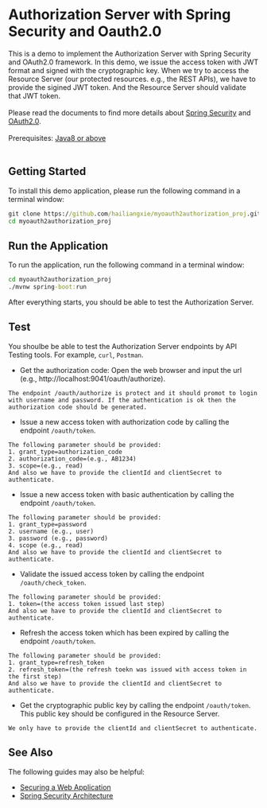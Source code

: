 # Authorization Server with Spring Security and Oauth2.0
This is a demo to implement the Authorization Server with Spring Security and OAuth2.0 framework. In this demo, we issue the access token with JWT format and signed with the cryptographic key. When we try to access the Resource Server (our protected resources. e.g., the REST APIs), we have to provide the sigined JWT token. And the Resource Server should validate that JWT token.
</br></br> 
Please read the documents to find more details about [Spring Security](https://spring.io/projects/spring-security) and [OAuth2.0](https://oauth.net/2/).
</br></br>
Prerequisites: [Java8 or above](https://openjdk.org/)
</br></br>
## Getting Started
To install this demo application, please run the following command in a terminal window:
<br>
```cmd
git clone https://github.com/hailiangxie/myoauth2authorization_proj.git
cd myoauth2authorization_proj
```
## Run the Application
To run the application, run the following command in a terminal window:
<br>
```cmd
cd myoauth2authorization_proj
./mvnw spring-boot:run
```
After everything starts, you should be able to test the Authorization Server.
## Test
You shoulbe be able to test the Authorization Server endpoints by API Testing tools. For example, `curl`, `Postman`.
- Get the authorization code: Open the web browser and input the url (e.g., http://localhost:9041/oauth/authorize).
```
The endpoint /oauth/authorize is protect and it should promot to login with username and password. If the authentication is ok then the authorization code should be generated.
```
- Issue a new access token with authorization code by calling the endpoint `/oauth/token`.
```
The following parameter should be provided:
1. grant_type=authorization_code
2. authorization_code=(e.g., AB1234)
3. scope=(e.g., read)
And also we have to provide the clientId and clientSecret to authenticate.
```
- Issue a new access token with basic authentication by calling the endpoint `/oauth/token`.
```
The following parameter should be provided:
1. grant_type=password
2. username (e.g., user)
3. password (e.g., password)
4. scope (e.g., read)
And also we have to provide the clientId and clientSecret to authenticate.
```
- Validate the issued access token by calling the endpoint `/oauth/check_token`.
```
The following parameter should be provided:
1. token=(the access token issued last step)
And also we have to provide the clientId and clientSecret to authenticate.
```
- Refresh the access token which has been expired by calling the endpoint `/oauth/token`.
```
The following parameter should be provided:
1. grant_type=refresh_token
2. refresh_token=(the refresh toekn was issued with access token in the first step)
And also we have to provide the clientId and clientSecret to authenticate.
```
- Get the cryptographic public key by calling the endpoint `/oauth/token`. This public key should be configured in the Resource Server.
```
We only have to provide the clientId and clientSecret to authenticate.
```
## See Also
The following guides may also be helpful:
- [Securing a Web Application](https://spring.io/guides/gs/securing-web/)
- [Spring Security Architecture](https://spring.io/guides/topicals/spring-security-architecture/)
